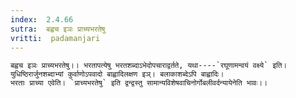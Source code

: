 ```yaml
---
index:  2.4.66
sutra:  बह्वच इञः प्राच्यभरतेषु
vritti:  padamanjari
---
```


	बह्वच इञः प्राच्यभरतेषु।। भरतापत्येषु भरतशब्दाऽभेदोपचाराद्वर्तते, यथा----`रघूणामन्वयं वक्ष्ये` इति। युधिष्ठिरार्जुनशब्दाभ्यां कुर्वाणोऽपवादो बाह्वादिलक्षण इञ्। बलाकाशब्देऽपि बाह्वादिः।
	भरताः प्राच्या एवेति। `प्राच्यभरतेषु` इति द्वन्द्वस्तु सामान्यविशेषवाचिनोर्गोबलीवर्दन्यायेनेति भावः।।

